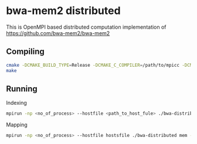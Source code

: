 # bwa-mem2 distributed

This is OpenMPI based distributed computation implementation of https://github.com/bwa-mem2/bwa-mem2

## Compiling

```bash
cmake -DCMAKE_BUILD_TYPE=Release -DCMAKE_C_COMPILER=/path/to/mpicc -DCMAKE_CXX_COMPILER=/path/to/mpicxx
make
```

## Running

Indexing

```bash
mpirun -np <no_of_process> --hostfile <path_to_host_fule> ./bwa-distributed index <in.fasta>
```

Mapping

```bash
mpirun -np <no_of_process> --hostfile hostsfile ./bwa-distributed mem -t <no_of_threads_per_process> <in.fasta> <reads.fq/fa> -o <output_file_name>
```
